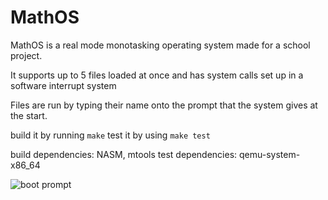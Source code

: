 # MathOS

MathOS is a real mode monotasking operating system made for a school project.

It supports up to 5 files loaded at once and has system calls set up in a software interrupt system

Files are run by typing their name onto the prompt that the system gives at the start. 

build it by running
``make``
test it by using
``make test``

build dependencies: NASM, mtools
test dependencies: qemu-system-x86_64

![boot prompt](https://cdn.discordapp.com/attachments/837156988668346390/909599658265952307/2021-11-14-212402_720x448_scrot.png)

